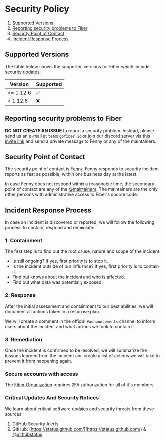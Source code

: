 # Security Policy

1. [Supported Versions](#versions)
2. [Reporting security problems to Fiber](#reporting)
3. [Security Point of Contact](#contact)
4. [Incident Response Process](#process)

<a name="versions"></a>

## Supported Versions

The table below shows the supported versions for Fiber which include security updates.

| Version   | Supported          |
| --------- | ------------------ |
| >= 1.12.6 | :white_check_mark: |
| < 1.12.6  | :x:                |

<a name="reporting"></a>

## Reporting security problems to Fiber

**DO NOT CREATE AN ISSUE** to report a security problem. Instead, please
send us an e-mail at `team@gofiber.io` or join our discord server via
[this invite link](https://gofiber.io/discord) and send a private message
to Fenny or any of the maintainers.

<a name="contact"></a>

## Security Point of Contact

The security point of contact is [Fenny](https://github.com/Fenny). Fenny responds
to security incident reports as fast as possible, within one business day at the
latest.

In case Fenny does not respond within a reasonable time, the secondary point
of contact are any of the [@maintainers](https://github.com/orgs/gofiber/teams/maintainers).
The maintainers are the only other persons with administrative access to Fiber's source code.

<a name="process"></a>

## Incident Response Process

In case an incident is discovered or reported, we will follow the following
process to contain, respond and remediate:

### 1. Containment

The first step is to find out the root cause, nature and scope of the incident.

- Is still ongoing? If yes, first priority is to stop it.
- Is the incident outside of our influence? If yes, first priority is to contain it.
- Find out knows about the incident and who is affected.
- Find out what data was potentially exposed.

### 2. Response

After the initial assessment and containment to our best abilities, we will
document all actions taken in a response plan.

We will create a comment in the official `#announcements` channel to inform users about
the incident and what actions we took to contain it.

### 3. Remediation

Once the incident is confirmed to be resolved, we will summarize the lessons
learned from the incident and create a list of actions we will take to prevent
it from happening again.

### Secure accounts with access

The [Fiber Organization](https://github.com/gofiber) requires 2FA authorization
for all of it's members.

### Critical Updates And Security Notices

We learn about critical software updates and security threats from these sources

1. GitHub Security Alerts
2. GitHub: [https://status.github.com/](https://status.github.com/) & [@githubstatus](https://twitter.com/githubstatus)
